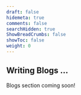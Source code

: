 ```yaml
---
draft: false
hidemeta: true
comments: false
searchHidden: true
ShowBreadCrumbs: false
showToc: false
weight: 0
--- 
```


## Writing Blogs ...
Blogs section coming soon!
